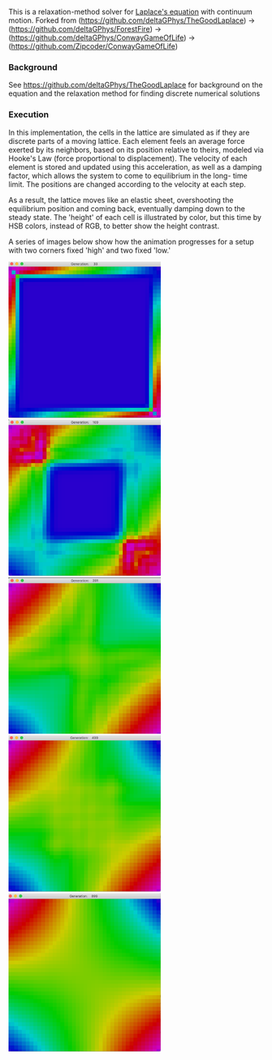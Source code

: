 This is a relaxation-method solver for [Laplace's equation](https://en.wikipedia.org/wiki/Laplace%27s_equation) with continuum motion. 
Forked from (https://github.com/deltaGPhys/TheGoodLaplace) -> (https://github.com/deltaGPhys/ForestFire) -> (https://github.com/deltaGPhys/ConwayGameOfLife) -> (https://github.com/Zipcoder/ConwayGameOfLife)

### Background
See https://github.com/deltaGPhys/TheGoodLaplace for background on the equation and the relaxation method for finding discrete numerical solutions

### Execution
In this implementation, the cells in the lattice are simulated as if they are discrete parts of a moving lattice. Each element feels an average force
exerted by its neighbors, based on its position relative to theirs, modeled via Hooke's Law (force proportional to displacement). The velocity of
each element is stored and updated using this acceleration, as well as a damping factor, which allows the system to come to equilibrium in the long-
time limit. The positions are changed according to the velocity at each step.

As a result, the lattice moves like an elastic sheet, overshooting the equilibrium position and coming back, eventually damping down to the steady state. 
The 'height' of each cell is illustrated by color, but this time by HSB colors, instead of RGB, to better show the height contrast.

A series of images below show how the animation progresses for a setup with two corners fixed 'high' and two fixed 'low.'

<img src = "pic1.png" width="300px">
<img src = "pic2.png" width="300px">
<img src = "pic3.png" width="300px">
<img src = "pic4.png" width="300px">
<img src = "pic5.png" width="300px">


